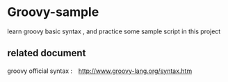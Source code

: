 # Groovy-sample
learn groovy basic syntax , and practice some sample script in this project

## related document
groovy official syntax :　http://www.groovy-lang.org/syntax.htm